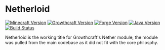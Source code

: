 # Netherloid
[![Minecraft Version](http://img.shields.io/minecraft/1.7.10.png?color=green)](https://minecraft.net/)
[![Growthcraft Version](http://img.shields.io/netherloid/0.1.0.png?color=green)](https://github.com/TimelessModdingTeam/Netherloid)
[![Forge Version](http://img.shields.io/forge/10.13.4.1566.png?color=green)](http://files.minecraftforge.net/)
[![Java Version](http://img.shields.io/java/7.png?color=green)](https://www.java.com/en/)
[![Build Status](https://travis-ci.org/TimelessModdingTeam/Netherloid.svg?branch=master)](https://travis-ci.org/TimelessModdingTeam/Netherloid)

Netherloid is the working title for Growthcraft's Nether module, the module was pulled from the main codebase as it did not fit with the core philosphy.
